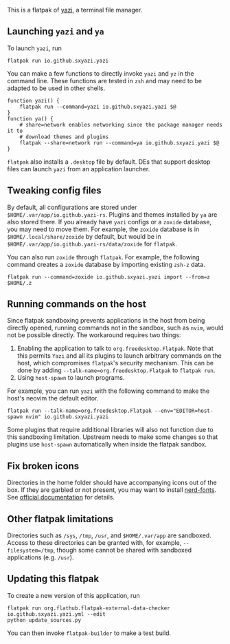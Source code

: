 This is a flatpak of [yazi](https://github.com/sxyazi/yazi), a terminal file manager.

## Launching `yazi` and `ya`

To launch `yazi`, run
```shell
flatpak run io.github.sxyazi.yazi
```

You can make a few functions to directly invoke `yazi` and `yz` in the command line. These functions are tested in `zsh` and may need to be adapted to be used in other shells.
```shell
function yazi() {
    flatpak run --command=yazi io.github.sxyazi.yazi $@
}
function ya() {
    # share=network enables networking since the package manager needs it to
    # download themes and plugins
    flatpak --share=network run --command=ya io.github.sxyazi.yazi $@
}
```

`flatpak` also installs a `.desktop` file by default. DEs that support desktop files can launch `yazi` from an application launcher.

## Tweaking config files
By default, all configurations are stored under `$HOME/.var/app/io.github.yazi-rs`. Plugins and themes installed by `ya` are also stored there. If you already have `yazi` configs or a `zoxide` database, you may need to move them. For example, the `zoxide` database is in `$HOME/.local/share/zoxide` by default, but would be in `$HOME/.var/app/io.github.yazi-rs/data/zoxide` for `flatpak`. 

You can also run `zoxide` through `flatpak`. For example, the following command creates a `zoxide` database by importing existing `zsh-z` data. 
```shell
flatpak run --command=zoxide io.github.sxyazi.yazi import --from=z $HOME/.z
```

## Running commands on the host

Since flatpak sandboxing prevents applications in the host from being directly opened, running commands not in the sandbox, such as `nvim`, would not be possible directly. The workaround requires two things:
1. Enabling the application to talk to `org.freedesktop.Flatpak`. Note that this permits `Yazi` and all its plugins to launch arbitrary commands on the host, which compromises `flatpak`'s security mechanism. This can be done by adding `--talk-name=org.freedesktop.Flatpak` to `flatpak run`.
2. Using `host-spawn` to launch programs.

For example, you can run `yazi` with the following command to make the host's neovim the default editor. 
```shell
flatpak run --talk-name=org.freedesktop.Flatpak --env="EDITOR=host-spawn nvim" io.github.sxyazi.yazi
```

Some plugins that require additional libraries will also not function due to this sandboxing limitation. Upstream needs to make some changes so that plugins use `host-spawn` automatically when inside the flatpak sandbox.

## Fix broken icons

Directories in the home folder should have accompanying icons out of the box. If they are garbled or not present, you may want to install [nerd-fonts](https://www.nerdfonts.com/). See [official documentation](https://yazi-rs.github.io/docs/faq#dont-like-nerd-fonts) for details.

## Other flatpak limitations
Directories such as `/sys`, `/tmp`, `/usr`, and `$HOME/.var/app` are sandboxed. Access to these directories can be granted with, for example, `--filesystem=/tmp`, though some cannot be shared with sandboxed applications (e.g. `/usr`). 

## Updating this flatpak
To create a new version of this application, run
```shell
flatpak run org.flathub.flatpak-external-data-checker io.github.sxyazi.yazi.yml --edit
python update_sources.py
```
You can then invoke `flatpak-builder` to make a test build.
